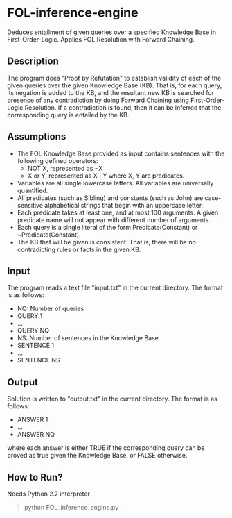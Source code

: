 # FOL-inference-engine
Deduces entailment of given queries over a specified Knowledge Base in First-Order-Logic. Applies FOL Resolution with Forward Chaining.


Description
-----------
The program does "Proof by Refutation" to establish validity of each of the given queries over the given Knowledge Base (KB). That is, for each query, its negation is added to the KB, and the resultant new KB is searched for presence of any contradiction by doing Forward Chaining using First-Order-Logic Resolution. If a contradiction is found, then it can be inferred that the corresponding query is entailed by the KB.


Assumptions
-----------
- The FOL Knowledge Base provided as input contains sentences with the following defined operators:
  - NOT X, represented as ~X
  - X or Y, represented as X | Y
 where X, Y are predicates.
- Variables are all single lowercase letters. All variables are universally quantified.
- All predicates (such as Sibling) and constants (such as John) are case-sensitive alphabetical strings that begin with an uppercase letter.
- Each predicate takes at least one, and at most 100 arguments. A given predicate name will not appear with different number of arguments.
- Each query is a single literal of the form Predicate(Constant) or ~Predicate(Constant).
- The KB that will be given is consistent. That is, there will be no contradicting rules or facts in the given KB.


Input
-----
The program reads a text file "input.txt" in the current directory. The format is as follows:

- NQ: Number of queries
- QUERY 1
- …
- QUERY NQ
- NS: Number of sentences in the Knowledge Base
- SENTENCE 1
- …
- SENTENCE NS
  
  
Output
------
Solution is written to "output.txt" in the current directory. The format is as follows:

- ANSWER 1
- …
- ANSWER NQ
  
where each answer is either TRUE if the corresponding query can be proved as true given the
Knowledge Base, or FALSE otherwise.


How to Run?
-----------
Needs Python 2.7 interpreter
> python FOL_inference_engine.py
